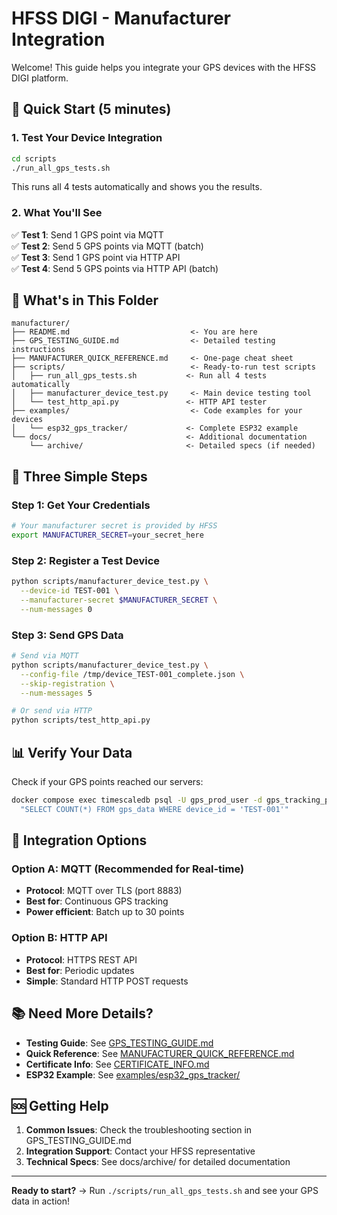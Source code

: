 # HFSS DIGI - Manufacturer Integration

Welcome! This guide helps you integrate your GPS devices with the HFSS DIGI platform.

## 🚀 Quick Start (5 minutes)

### 1. Test Your Device Integration

```bash
cd scripts
./run_all_gps_tests.sh
```

This runs all 4 tests automatically and shows you the results.

### 2. What You'll See

✅ **Test 1**: Send 1 GPS point via MQTT  
✅ **Test 2**: Send 5 GPS points via MQTT (batch)  
✅ **Test 3**: Send 1 GPS point via HTTP API  
✅ **Test 4**: Send 5 GPS points via HTTP API (batch)  

## 📁 What's in This Folder

```
manufacturer/
├── README.md                           <- You are here
├── GPS_TESTING_GUIDE.md                <- Detailed testing instructions
├── MANUFACTURER_QUICK_REFERENCE.md     <- One-page cheat sheet
├── scripts/                            <- Ready-to-run test scripts
│   ├── run_all_gps_tests.sh           <- Run all 4 tests automatically
│   ├── manufacturer_device_test.py     <- Main device testing tool
│   └── test_http_api.py               <- HTTP API tester
├── examples/                           <- Code examples for your devices
│   └── esp32_gps_tracker/             <- Complete ESP32 example
└── docs/                              <- Additional documentation
    └── archive/                       <- Detailed specs (if needed)
```

## 🎯 Three Simple Steps

### Step 1: Get Your Credentials
```bash
# Your manufacturer secret is provided by HFSS
export MANUFACTURER_SECRET=your_secret_here
```

### Step 2: Register a Test Device
```bash
python scripts/manufacturer_device_test.py \
  --device-id TEST-001 \
  --manufacturer-secret $MANUFACTURER_SECRET \
  --num-messages 0
```

### Step 3: Send GPS Data
```bash
# Send via MQTT
python scripts/manufacturer_device_test.py \
  --config-file /tmp/device_TEST-001_complete.json \
  --skip-registration \
  --num-messages 5

# Or send via HTTP
python scripts/test_http_api.py
```

## 📊 Verify Your Data

Check if your GPS points reached our servers:

```bash
docker compose exec timescaledb psql -U gps_prod_user -d gps_tracking_production -c \
  "SELECT COUNT(*) FROM gps_data WHERE device_id = 'TEST-001'"
```

## 🔧 Integration Options

### Option A: MQTT (Recommended for Real-time)
- **Protocol**: MQTT over TLS (port 8883)
- **Best for**: Continuous GPS tracking
- **Power efficient**: Batch up to 30 points

### Option B: HTTP API
- **Protocol**: HTTPS REST API
- **Best for**: Periodic updates
- **Simple**: Standard HTTP POST requests

## 📚 Need More Details?

- **Testing Guide**: See [GPS_TESTING_GUIDE.md](GPS_TESTING_GUIDE.md)
- **Quick Reference**: See [MANUFACTURER_QUICK_REFERENCE.md](MANUFACTURER_QUICK_REFERENCE.md)
- **Certificate Info**: See [CERTIFICATE_INFO.md](CERTIFICATE_INFO.md)
- **ESP32 Example**: See [examples/esp32_gps_tracker/](examples/esp32_gps_tracker/)

## 🆘 Getting Help

1. **Common Issues**: Check the troubleshooting section in GPS_TESTING_GUIDE.md
2. **Integration Support**: Contact your HFSS representative
3. **Technical Specs**: See docs/archive/ for detailed documentation

---

**Ready to start?** → Run `./scripts/run_all_gps_tests.sh` and see your GPS data in action!